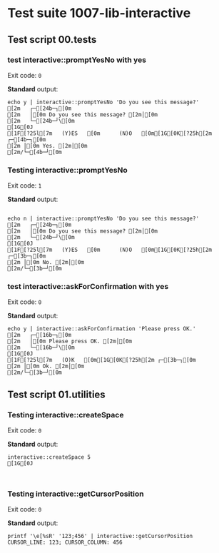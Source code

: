# Test suite 1007-lib-interactive

## Test script 00.tests

### test interactive::promptYesNo with yes

Exit code: `0`

**Standard** output:

```plaintext
echo y | interactive::promptYesNo 'Do you see this message?'
[2m   ┌─[24b─┐[0m
[2m   │[0m Do you see this message? [2m│[0m
[2m   └─[24b─┘\[0m
[1G[0J
[1F[?25l[7m   (Y)ES   [0m      (N)O   [0m[1G[0K[?25h[2m ┌─[4b─┐[0m
[2m │[0m Yes. [2m│[0m
[2m/└─[4b─┘[0m
```

### Testing interactive::promptYesNo

Exit code: `1`

**Standard** output:

```plaintext

echo n | interactive::promptYesNo 'Do you see this message?'
[2m   ┌─[24b─┐[0m
[2m   │[0m Do you see this message? [2m│[0m
[2m   └─[24b─┘\[0m
[1G[0J
[1F[?25l[7m   (Y)ES   [0m      (N)O   [0m[1G[0K[?25h[2m ┌─[3b─┐[0m
[2m │[0m No. [2m│[0m
[2m/└─[3b─┘[0m
```

### test interactive::askForConfirmation with yes

Exit code: `0`

**Standard** output:

```plaintext
echo y | interactive::askForConfirmation 'Please press OK.'
[2m   ┌─[16b─┐[0m
[2m   │[0m Please press OK. [2m│[0m
[2m   └─[16b─┘\[0m
[1G[0J
[1F[?25l[7m   (O)K   [0m[1G[0K[?25h[2m ┌─[3b─┐[0m
[2m │[0m Ok. [2m│[0m
[2m/└─[3b─┘[0m
```

## Test script 01.utilities

### Testing interactive::createSpace

Exit code: `0`

**Standard** output:

```plaintext
interactive::createSpace 5
[1G[0J



```

### Testing interactive::getCursorPosition

Exit code: `0`

**Standard** output:

```plaintext
printf '\e[%sR' '123;456' | interactive::getCursorPosition
CURSOR_LINE: 123; CURSOR_COLUMN: 456
```

